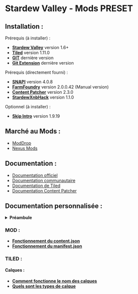 # Stardew Valley - Mods PRESET


## Installation :
Prérequis (à installer) :
- [**Stardew Valley**](https://www.gog.com/fr/game/stardew_valley) version 1.6+
- [**Tiled**](https://www.mapeditor.org/) version 1.11.0
- [**GIT**](https://git-scm.com/download/win) dernière version
- [**Git Extension**](https://gitextensions.github.io/) dernière version

Prérequis (directement fourni) :
- [**SNAPI**](https://smapi.io/) version 4.0.8
- [**FarmFoundry**](https://stcodematrix.com/projects/Stardew_Valley_Tools/) version 2.0.0.42 (Manual version)
- [**Content Patcher**](https://www.moddrop.com/stardew-valley/mods/470174-content-patcher) version 2.3.0
- [**StardewXnbHack**](https://github.com/Pathoschild/StardewXnbHack) version 1.1.0

Optionnel (à installer) :
- [**Skip Intro**](https://www.moddrop.com/stardew-valley/mods/606601-skip-intro) version 1.9.19


## Marché au Mods :
- [ModDrop](https://www.moddrop.com/stardew-valley/)
- [Nexus Mods](https://www.nexusmods.com/stardewvalley)


## Documentation :
- [Documentation officiel](https://stardewvalleywiki.com/Modding:Index)
- [Documentation communautaire](https://stardewmodding.wiki.gg/wiki/Main_Page)
- [Documentation de Tiled](https://doc.mapeditor.org/fr/stable/)
- [Documentation Content Patcher](https://github.com/Pathoschild/StardewMods/blob/stable/ContentPatcher/docs/author-guide.md)


## Documentation personnalisée :
<details>
<summary><b>Préambule</b></summary>
<p><u>TILED n'est pas un éditeur de carte dédiée au jeu Stardew Valley !</u></p>
<p>La documentation ci-dessous concernant <b>l'éditeur de map TILED</b> a été rédiger de <b>manière orienté pour le jeu Stardew Valley.</b> Cependant, certaine des informations qui s'y trouve peuvent éventuellement s'appliquer à d'autre cas d'usage.</p>
<p>Si de la documentation pour <b>l'éditeur de map TILED</b> vous intéresse, nous vous recommandons d'aller directement voir la <a href="https://doc.mapeditor.org/fr/stable/">documentation officiel.</a></p>
</details>

### MOD :
- [**Fonctionnement du content.json**](DOCS/MOD/content_JSON.md)
- [**Fonctionnement du manifest.json**](DOCS/MOD/manifest_JSON.md)

### TILED :
#### Calques :
- [**Comment fonctionne le nom des calques**](DOCS/TILED/LAYER/layer_name.md)
- [**Quels sont les types de calque**](DOCS/TILED/LAYER/layer_type.md)
